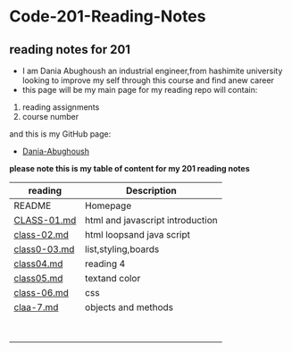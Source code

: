 # Code-201-Reading-Notes

## reading notes for 201

*  I am Dania Abughoush an industrial engineer,from hashimite university looking to improve my self through this course and find anew career
* this page will be my main page for my reading repo will contain:
1. reading assignments
1. course number

and this is my GitHub page:
* [Dania-Abughoush](https://github.com/DaniaAbughoush)

**please note this is my table of content for my 201 reading notes**

| reading     | Description |
| ----------- | ----------- |
| README     | Homepage       |
|  [CLASS-01.md](https://github.com/DaniaAbughoush/Code-201-Reading-Notes/blob/main/class-01.md) |     html and javascript introduction    |
|   [class-02.md](https://github.com/DaniaAbughoush/Code-201-Reading-Notes/blob/main/class-02.md) |  html loopsand java script       |
|   [class0-03.md](https://github.com/DaniaAbughoush/Code-201-Reading-Notes/blob/main/class-03.md) | list,styling,boards         |
| [class04.md](https://github.com/DaniaAbughoush/Code-201-Reading-Notes/blob/main/class-04.md)   |   reading 4      |
|   [class05.md]( https://github.com/DaniaAbughoush/Code-201-Reading-Notes/blob/main/class-05.md)|    textand color     |
|   [class-06.md](https://github.com/DaniaAbughoush/Code-201-Reading-Notes/blob/main/class-06.md) |   css      |
|  [claa-7.md](https://github.com/DaniaAbughoush/Code-201-Reading-Notes/blob/main/class-07.md)  |      objects and methods   |
|    |         |
|    |         |
|    |         |
|    |         |
|    |         |
|    |         |
|    |         |
|    |         |
